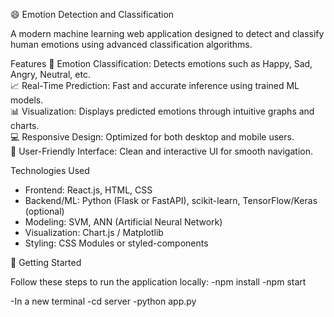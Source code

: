 😄 Emotion Detection and Classification

A modern machine learning web application designed to detect and classify human emotions using advanced classification algorithms.

Features
🧠 Emotion Classification: Detects emotions such as Happy, Sad, Angry, Neutral, etc.  
📈 Real-Time Prediction: Fast and accurate inference using trained ML models.  
📊 Visualization: Displays predicted emotions through intuitive graphs and charts.  
💻 Responsive Design: Optimized for both desktop and mobile users.  
🎨 User-Friendly Interface: Clean and interactive UI for smooth navigation.  

Technologies Used

- Frontend: React.js, HTML, CSS  
- Backend/ML: Python (Flask or FastAPI), scikit-learn, TensorFlow/Keras (optional)  
- Modeling: SVM, ANN (Artificial Neural Network)  
- Visualization: Chart.js / Matplotlib  
- Styling: CSS Modules or styled-components  

🔧 Getting Started

Follow these steps to run the application locally:
-npm install
-npm start

-In a new terminal
-cd server
-python app.py



